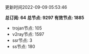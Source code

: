 更新时间2022-09-09 05:53:46

**总订阅: 64**
**总节点: 9297**
**有效节点: 1885**
- trojan节点: 105
- v2ray节点: 1597
- ssr节点: 3
- ss节点: 180
